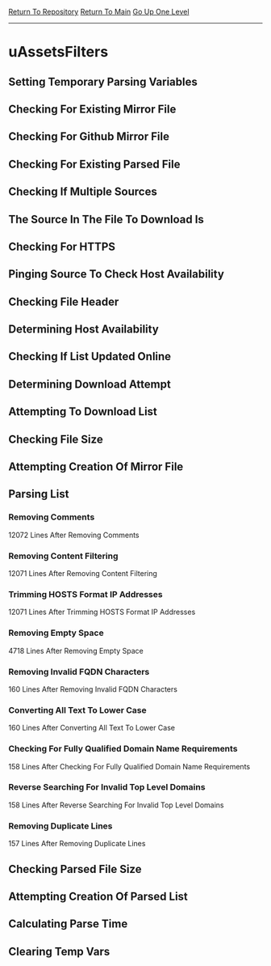 [Return To Repository](https://github.com/deathbybandaid/piholeparser/)
[Return To Main](https://github.com/deathbybandaid/piholeparser/blob/master/RecentRunLogs/Mainlog.md)
[Go Up One Level](https://github.com/deathbybandaid/piholeparser/blob/master/RecentRunLogs/TopLevelScripts/30-Processing-External-Blacklists.md)
____________________________________
# uAssetsFilters
## Setting Temporary Parsing Variables
## Checking For Existing Mirror File
## Checking For Github Mirror File
## Checking For Existing Parsed File
## Checking If Multiple Sources
## The Source In The File To Download Is
## Checking For HTTPS
## Pinging Source To Check Host Availability
## Checking File Header
## Determining Host Availability
## Checking If List Updated Online
## Determining Download Attempt
## Attempting To Download List
## Checking File Size
## Attempting Creation Of Mirror File
## Parsing List
### Removing Comments
12072 Lines After Removing Comments
### Removing Content Filtering
12071 Lines After Removing Content Filtering
### Trimming HOSTS Format IP Addresses
12071 Lines After Trimming HOSTS Format IP Addresses
### Removing Empty Space
4718 Lines After Removing Empty Space
### Removing Invalid FQDN Characters
160 Lines After Removing Invalid FQDN Characters
### Converting All Text To Lower Case
160 Lines After Converting All Text To Lower Case
### Checking For Fully Qualified Domain Name Requirements
158 Lines After Checking For Fully Qualified Domain Name Requirements
### Reverse Searching For Invalid Top Level Domains
158 Lines After Reverse Searching For Invalid Top Level Domains
### Removing Duplicate Lines
157 Lines After Removing Duplicate Lines
## Checking Parsed File Size
## Attempting Creation Of Parsed List
## Calculating Parse Time
## Clearing Temp Vars
